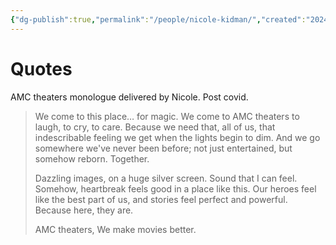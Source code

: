 ```yaml
---
{"dg-publish":true,"permalink":"/people/nicole-kidman/","created":"2024-03-12","updated":"2024-06-17"}
---
```



# Quotes

AMC theaters monologue delivered by Nicole. Post covid.

> We come to this place… for magic.
> We come to AMC theaters to laugh, to cry, to care.
> Because we need that, all of us,
> that indescribable feeling we get when the lights begin to dim.
> And we go somewhere we've never been before;
> not just entertained, but somehow reborn.
> Together.
>
> Dazzling images, on a huge silver screen.
> Sound that I can feel.
> Somehow, heartbreak feels good in a place likе this.
> Our heroes feel like thе best part of us, and stories feel perfect and powerful.
> Because here, they are.
>
> AMC theaters,
> We make movies better.
